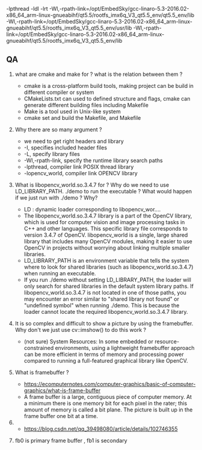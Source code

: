 
-lpthread -ldl -lrt -Wl,-rpath-link=/opt/EmbedSky/gcc-linaro-5.3-2016.02-x86_64_arm-linux-gnueabihf/qt5.5/rootfs_imx6q_V3_qt5.5_env/qt5.5_env/lib -Wl,-rpath-link=/opt/EmbedSky/gcc-linaro-5.3-2016.02-x86_64_arm-linux-gnueabihf/qt5.5/rootfs_imx6q_V3_qt5.5_env/usr/lib -Wl,-rpath-link=/opt/EmbedSky/gcc-linaro-5.3-2016.02-x86_64_arm-linux-gnueabihf/qt5.5/rootfs_imx6q_V3_qt5.5_env/lib
## QA

1. what are cmake and make for ? what is the relation between them ? 
    - cmake is a cross-platform build tools, making project can be build in different compiler or system
    - CMakeLists.txt can used to defined structure and flags, cmake can generate different building files including Makefile
    - Make is a tool used in Unix-like system
    - cmake set and build the Makefile, and Makefile 

2. Why there are so many argument ?
    - we need to get right headers and library
    - -I, specifies included header files
    - -L, specify library files
    - -Wl,-rpath-link, specify the runtime library search paths
    - -lpthread, compiler link POSIX thread library
    - -lopencv_world, compiler link OPENCV library

3. What is libopencv_world.so.3.4.7 for ? Why do we need to use LD_LIBRARY_PATH. ./demo to run the executable ? What would happen if we just run with ./demo ? Why?
    - LD : dynamic loader corresponding to libopencv_wor....
    - The libopencv_world.so.3.4.7 library is a part of the OpenCV library, which is used for computer vision and image processing tasks in C++ and other languages. This specific library file corresponds to version 3.4.7 of OpenCV. libopencv_world is a single, large shared library that includes many OpenCV modules, making it easier to use OpenCV in projects without worrying about linking multiple smaller libraries.
    - LD_LIBRARY_PATH is an environment variable that tells the system where to look for shared libraries (such as libopencv_world.so.3.4.7) when running an executable. 
    - If you run ./demo without setting LD_LIBRARY_PATH, the loader will only search for shared libraries in the default system library paths. If libopencv_world.so.3.4.7 is not located in one of those paths, you may encounter an error similar to "shared library not found" or "undefined symbol" when running ./demo. This is because the loader cannot locate the required libopencv_world.so.3.4.7 library.

4. It is so complex and difficult to show a picture by using the framebuffer. Why don't we just use cv::imshow() to do this work ?
    - (not sure) System Resources: In some embedded or resource-constrained environments, using a lightweight framebuffer approach can be more efficient in terms of memory and processing power compared to running a full-featured graphical library like OpenCV.


5. What is framebuffer ?
    - https://ecomputernotes.com/computer-graphics/basic-of-computer-graphics/what-is-frame-buffer
    - A frame buffer is a large, contiguous piece of computer memory. At a minimum  there is one memory bit for each pixel in the rater; this amount of memory is called a bit  plane. The picture is built up in the frame buffer one bit at a time.

6.
    - https://blog.csdn.net/qq_39498080/article/details/102746355


7. fb0 is primary frame buffer , fb1 is secondary

